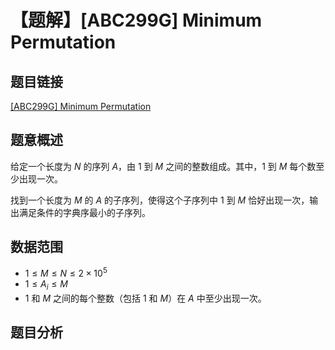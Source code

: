# 【题解】[ABC299G] Minimum Permutation

## 题目链接

[[ABC299G] Minimum Permutation](https://www.luogu.com.cn/problem/AT_abc299_g)

## 题意概述

给定一个长度为 $N$ 的序列 $A$，由 $1$ 到 $M$ 之间的整数组成。其中，$1$ 到 $M$ 每个数至少出现一次。

找到一个长度为 $M$ 的 $A$ 的子序列，使得这个子序列中 $1$ 到 $M$ 恰好出现一次，输出满足条件的字典序最小的子序列。

## 数据范围

- $1\le M \le N \le 2\times 10^5$
- $1\le A_i \le M$
- $1$ 和 $M$ 之间的每个整数（包括 $1$ 和 $M$）在 $A$ 中至少出现一次。

## 题目分析

